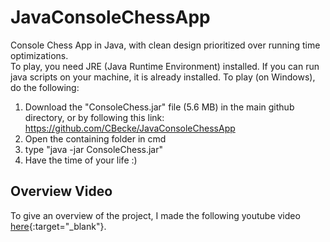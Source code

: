 # JavaConsoleChessApp
Console Chess App in Java, with clean design prioritized over running time optimizations.  
To play, you need JRE (Java Runtime Environment) installed. If you can run java scripts on your machine, it is already installed. To play (on Windows), do the following:
1) Download the "ConsoleChess.jar" file (5.6 MB) in the main github directory, or by following this link: https://github.com/CBecke/JavaConsoleChessApp
2) Open the containing folder in cmd
3) type "java -jar ConsoleChess.jar"
4) Have the time of your life :)

## Overview Video
To give an overview of the project, I made the following youtube video [here](https://www.youtube.com/watch?v=PlkjZAN8tPs){:target="_blank"}.
